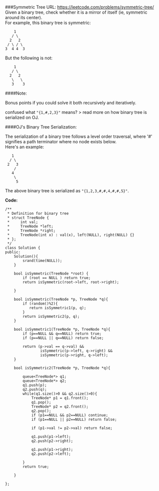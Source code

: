 ###Symmetric Tree
URL: https://leetcode.com/problems/symmetric-tree/</br>
Given a binary tree, check whether it is a mirror of itself (ie, symmetric around its center).</br>
For example, this binary tree is symmetric:

	    1
	   / \
	  2   2
	 / \ / \
	3  4 4  3

But the following is not:

	    1
	   / \
	  2   2
	   \   \
	   3    3

####Note:

Bonus points if you could solve it both recursively and iteratively.

confused what `"{1,#,2,3}"` means? > read more on how binary tree is serialized on OJ.

####OJ's Binary Tree Serialization:

The serialization of a binary tree follows a level order traversal, where '#' signifies a path terminator where no node exists below.</br>
Here's an example:

	   1
	  / \
	 2   3
	    /
	   4
	    \
	     5

The above binary tree is serialized as `"{1,2,3,#,#,4,#,#,5}"`.

__Code:__

	/**
	 * Definition for binary tree
	 * struct TreeNode {
	 *     int val;
	 *     TreeNode *left;
	 *     TreeNode *right;
	 *     TreeNode(int x) : val(x), left(NULL), right(NULL) {}
	 * };
	 */
	class Solution {
	public:
	    Solution(){
	        srand(time(NULL));
	    }

	    bool isSymmetric(TreeNode *root) {
	        if (root == NULL ) return true;
	        return isSymmetric(root->left, root->right);
	        
	    }
	    
	    bool isSymmetric(TreeNode *p, TreeNode *q){
	        if (random()%2){
	           return isSymmetric1(p, q);
	        }
	        return isSymmetric2(p, q);
	    }
	    
	    bool isSymmetric1(TreeNode *p, TreeNode *q){
	        if (p==NULL && q==NULL) return true;
	        if (p==NULL || q==NULL) return false;
	        
	        return (p->val == q->val) &&
	                isSymmetric(p->left, q->right) &&
	                isSymmetric(p->right, q->left);
	    }
	    
	    bool isSymmetric2(TreeNode *p, TreeNode *q){

	        queue<TreeNode*> q1;
	        queue<TreeNode*> q2;
	        q1.push(p);
	        q2.push(q);
	        while(q1.size()>0 && q2.size()>0){
	            TreeNode* p1 = q1.front();
	            q1.pop();
	            TreeNode* p2 = q2.front();
	            q2.pop();
	            if (p1==NULL && p2==NULL) continue;
	            if (p1==NULL || p2==NULL) return false;
	            
	            if (p1->val != p2->val) return false;
	            
	            q1.push(p1->left);
	            q2.push(p2->right);

	            q1.push(p1->right);
	            q2.push(p2->left);

	        }
	        return true;
	        
	    }
	    
	};